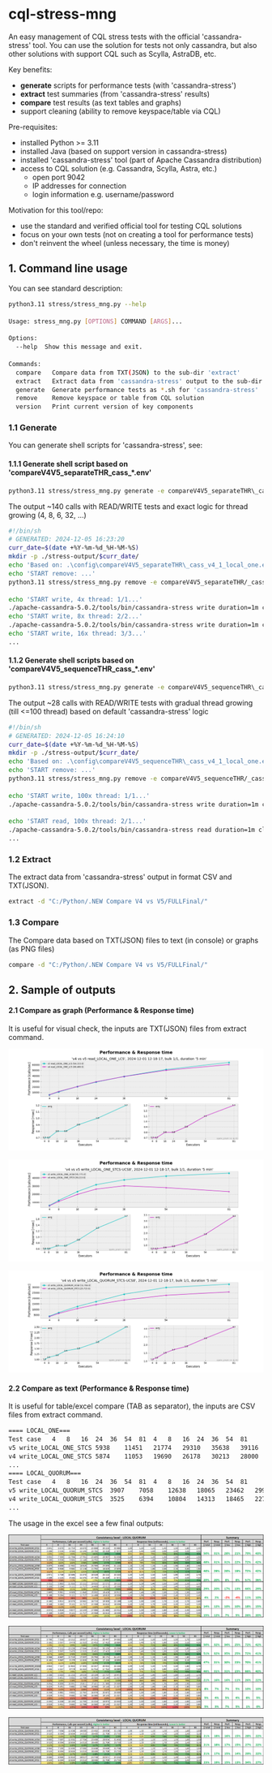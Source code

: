 # cql-stress-mng
An easy management of CQL stress tests with the official 'cassandra-stress' tool. You can use
the solution for tests not only cassandra, but also other solutions with support CQL such as
Scylla, AstraDB, etc.

Key benefits:
 - **generate** scripts for performance tests (with 'cassandra-stress')
 - **extract** test summaries (from 'cassandra-stress' results)
 - **compare** test results (as text tables and graphs)
 - support cleaning (ability to remove keyspace/table via CQL)

Pre-requisites:
 - installed Python >= 3.11
 - installed Java (based on support version in cassandra-stress)
 - installed 'cassandra-stress' tool (part of Apache Cassandra distribution)
 - access to CQL solution (e.g. Cassandra, Scylla, Astra, etc.)
   - open port 9042
   - IP addresses for connection
   - login information e.g. username/password

Motivation for this tool/repo:
 - use the standard and verified official tool for testing CQL solutions
 - focus on your own tests (not on creating a tool for performance tests)
 - don't reinvent the wheel (unless necessary, the time is money)

## 1. Command line usage

You can see standard description: 
```sh
python3.11 stress/stress_mng.py --help

Usage: stress_mng.py [OPTIONS] COMMAND [ARGS]...

Options:
  --help  Show this message and exit.

Commands:
  compare   Compare data from TXT(JSON) to the sub-dir 'extract'
  extract   Extract data from 'cassandra-stress' output to the sub-dir...
  generate  Generate performance tests as *.sh for 'cassandra-stress'
  remove    Remove keyspace or table from CQL solution
  version   Print current version of key components
```

### 1.1 Generate

You can generate shell scripts for 'cassandra-stress', see:

#### 1.1.1 Generate shell script based on 'compareV4V5_separateTHR\_cass_*.env'

```sh
python3.11 stress/stress_mng.py generate -e compareV4V5_separateTHR\_cass_*.env -l stress-cmd/_cass_all.sh
```
The output ~140 calls with READ/WRITE tests and exact
logic for thread growing (4, 8, 6, 32, ...)

```sh
#!/bin/sh
# GENERATED: 2024-12-05 16:23:20
curr_date=$(date +%Y-%m-%d_%H-%M-%S)
mkdir -p ./stress-output/$curr_date/
echo 'Based on: .\config\compareV4V5_separateTHR\_cass_v4_1_local_one.env'
echo 'START remove: ...'
python3.11 stress/stress_mng.py remove -e compareV4V5_separateTHR/_cass_v4_1_local_one.env -k keyspace1 -d stress -s 8

echo 'START write, 4x thread: 1/1...'
./apache-cassandra-5.0.2/tools/bin/cassandra-stress write duration=1m cl=LOCAL_ONE no-warmup -node 10.129.52.58,10.129.53.21,10.129.52.57 -mode user=perf password=perf prepared protocolVersion=4 connectionsPerHost=24 maxPending=384 -schema "replication(strategy=NetworkTopologyStrategy,factor=3)" "compaction(strategy=LeveledCompactionStrategy,sstable_size_in_mb=160,fanout_size=10)" -rate "threads=4" -reporting output-frequency=5s > "./stress-output/$curr_date/$curr_date v4 write_LOCAL_ONE_LCS_4xTHR.txt"
echo 'START write, 8x thread: 2/2...'
./apache-cassandra-5.0.2/tools/bin/cassandra-stress write duration=1m cl=LOCAL_ONE no-warmup -node 10.129.52.58,10.129.53.21,10.129.52.57 -mode user=perf password=perf prepared protocolVersion=4 connectionsPerHost=24 maxPending=384 -schema "replication(strategy=NetworkTopologyStrategy,factor=3)" "compaction(strategy=LeveledCompactionStrategy,sstable_size_in_mb=160,fanout_size=10)" -rate "threads=8" -reporting output-frequency=5s > "./stress-output/$curr_date/$curr_date v4 write_LOCAL_ONE_LCS_8xTHR.txt"
echo 'START write, 16x thread: 3/3...'
...
```
#### 1.1.2 Generate shell scripts based on 'compareV4V5_sequenceTHR\_cass_*.env'

```sh
python3.11 stress/stress_mng.py generate -e compareV4V5_sequenceTHR\_cass_*.env -l stress-cmd/_cass_seq_all.sh
```
The output ~28 calls with READ/WRITE tests with gradual 
thread growing (till <=100 thread) based on default 
'cassandra-stress' logic

```sh
#!/bin/sh
# GENERATED: 2024-12-05 16:24:10
curr_date=$(date +%Y-%m-%d_%H-%M-%S)
mkdir -p ./stress-output/$curr_date/
echo 'Based on: .\config\compareV4V5_sequenceTHR\_cass_v4_1_local_one.env'
echo 'START remove: ...'
python3.11 stress/stress_mng.py remove -e compareV4V5_sequenceTHR/_cass_v4_1_local_one.env -k keyspace1 -d stress -s 8

echo 'START write, 100x thread: 1/1...'
./apache-cassandra-5.0.2/tools/bin/cassandra-stress write duration=1m cl=LOCAL_ONE no-warmup -node 10.129.52.58,10.129.53.21,10.129.52.57 -mode user=perf password=perf prepared protocolVersion=4 connectionsPerHost=24 maxPending=384 -schema "replication(strategy=NetworkTopologyStrategy,factor=3)" "compaction(strategy=LeveledCompactionStrategy,sstable_size_in_mb=160,fanout_size=10)" -rate "threads<=100" -reporting output-frequency=5s > "./stress-output/$curr_date/$curr_date v4 write_LOCAL_ONE_LCS_100xTHR.txt"

echo 'START read, 100x thread: 2/1...'
./apache-cassandra-5.0.2/tools/bin/cassandra-stress read duration=1m cl=LOCAL_ONE no-warmup -node 10.129.52.58,10.129.53.21,10.129.52.57 -mode user=perf password=perf prepared protocolVersion=4 connectionsPerHost=24 maxPending=384 -rate "threads<=100" -reporting output-frequency=5s > "./stress-output/$curr_date/$curr_date v4 read_LOCAL_ONE_LCS_100xTHR.txt"
...
```
### 1.2 Extract

The extract data from 'cassandra-stress' output in format CSV and TXT(JSON).

```sh
extract -d "C:/Python/.NEW Compare V4 vs V5/FULLFinal/"
```

### 1.3 Compare

The Compare data based on TXT(JSON) files to text (in console) or graphs (as PNG files)

```sh
compare -d "C:/Python/.NEW Compare V4 vs V5/FULLFinal/"
```

## 2. Sample of outputs
#### 2.1 Compare as graph (Performance & Response time)

It is useful for visual check, the inputs are TXT(JSON) files from extract command.

![graph](https://github.com/george0st/cql-stress-mng/blob/main/docs/samples/PRF-v4_vs_v5_read_LOCAL_ONE_LCS-2024-12-01_12-18-17-bulk-1x1.png?raw=true)

![graph](https://github.com/george0st/cql-stress-mng/blob/main/docs/samples/PRF-v4_vs_v5_write_LOCAL_ONE_STCS-UCS8-2024-12-01_12-18-17-bulk-1x1.png?raw=true)

![graph](https://github.com/george0st/cql-stress-mng/blob/main/docs/samples/PRF-v4_vs_v5_write_LOCAL_QUORUM_STCS-UCS8-2024-12-01_12-18-17-bulk-1x1.png?raw=true)

#### 2.2 Compare as text (Performance & Response time)

It is useful for table/excel compare (TAB as separator), the inputs are CSV files from extract command.

```sh
==== LOCAL_ONE===
Test case	4	8	16	24	36	54	81	4	8	16	24	36	54	81
v5 write_LOCAL_ONE_STCS	5938	11451	21774	29310	35638	39116	42557	0,7	0,7	0,7	0,8	1,0	1,4	1,9
v4 write_LOCAL_ONE_STCS	5874	11053	19690	26178	30213	28000	23091	0,7	0,7	0,8	0,9	1,2	1,9	3,4
...
==== LOCAL_QUORUM===
Test case	4	8	16	24	36	54	81	4	8	16	24	36	54	81
v5 write_LOCAL_QUORUM_STCS	3907	7058	12638	18065	23462	29958	32159	1,0	1,1	1,2	1,3	1,5	1,8	2,5
v4 write_LOCAL_QUORUM_STCS	3525	6394	10804	14313	18465	22709	25715	1,1	1,2	1,5	1,7	1,9	2,4	3,1
...
```

The usage in the excel see a few final outputs:

![graph](https://github.com/george0st/cql-stress-mng/blob/main/docs/samples/r2-local_quorum.png?raw=true)

![graph](https://github.com/george0st/cql-stress-mng/blob/main/docs/samples/r3-local_quorum.png?raw=true)

![graph](https://github.com/george0st/cql-stress-mng/blob/main/docs/samples/final-local_quorum.png?raw=true)
